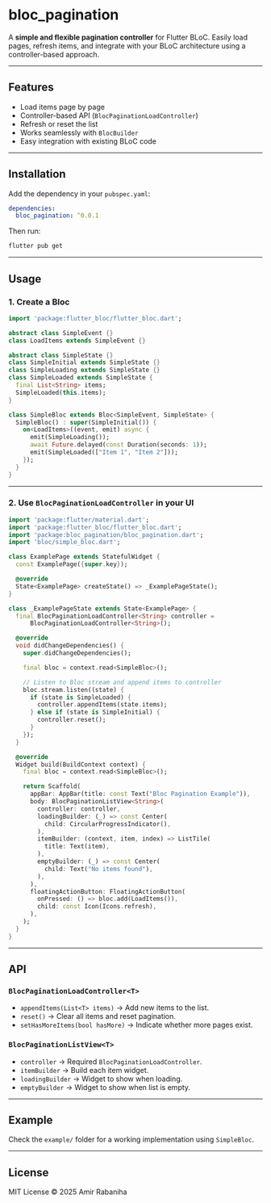 # bloc\_pagination

A **simple and flexible pagination controller** for Flutter BLoC.
Easily load pages, refresh items, and integrate with your BLoC architecture using a controller-based approach.

---

## Features

* Load items page by page
* Controller-based API (`BlocPaginationLoadController`)
* Refresh or reset the list
* Works seamlessly with `BlocBuilder`
* Easy integration with existing BLoC code

---

## Installation

Add the dependency in your `pubspec.yaml`:

```yaml
dependencies:
  bloc_pagination: ^0.0.1
```

Then run:

```bash
flutter pub get
```

---

## Usage

### 1. Create a Bloc

```dart
import 'package:flutter_bloc/flutter_bloc.dart';

abstract class SimpleEvent {}
class LoadItems extends SimpleEvent {}

abstract class SimpleState {}
class SimpleInitial extends SimpleState {}
class SimpleLoading extends SimpleState {}
class SimpleLoaded extends SimpleState {
  final List<String> items;
  SimpleLoaded(this.items);
}

class SimpleBloc extends Bloc<SimpleEvent, SimpleState> {
  SimpleBloc() : super(SimpleInitial()) {
    on<LoadItems>((event, emit) async {
      emit(SimpleLoading());
      await Future.delayed(const Duration(seconds: 1));
      emit(SimpleLoaded(["Item 1", "Item 2"]));
    });
  }
}
```

---

### 2. Use `BlocPaginationLoadController` in your UI

```dart
import 'package:flutter/material.dart';
import 'package:flutter_bloc/flutter_bloc.dart';
import 'package:bloc_pagination/bloc_pagination.dart';
import 'bloc/simple_bloc.dart';

class ExamplePage extends StatefulWidget {
  const ExamplePage({super.key});

  @override
  State<ExamplePage> createState() => _ExamplePageState();
}

class _ExamplePageState extends State<ExamplePage> {
  final BlocPaginationLoadController<String> controller =
      BlocPaginationLoadController<String>();

  @override
  void didChangeDependencies() {
    super.didChangeDependencies();

    final bloc = context.read<SimpleBloc>();

    // Listen to Bloc stream and append items to controller
    bloc.stream.listen((state) {
      if (state is SimpleLoaded) {
        controller.appendItems(state.items);
      } else if (state is SimpleInitial) {
        controller.reset();
      }
    });
  }

  @override
  Widget build(BuildContext context) {
    final bloc = context.read<SimpleBloc>();

    return Scaffold(
      appBar: AppBar(title: const Text("Bloc Pagination Example")),
      body: BlocPaginationListView<String>(
        controller: controller,
        loadingBuilder: (_) => const Center(
          child: CircularProgressIndicator(),
        ),
        itemBuilder: (context, item, index) => ListTile(
          title: Text(item),
        ),
        emptyBuilder: (_) => const Center(
          child: Text("No items found"),
        ),
      ),
      floatingActionButton: FloatingActionButton(
        onPressed: () => bloc.add(LoadItems()),
        child: const Icon(Icons.refresh),
      ),
    );
  }
}
```

---

## API

### `BlocPaginationLoadController<T>`

* `appendItems(List<T> items)` → Add new items to the list.
* `reset()` → Clear all items and reset pagination.
* `setHasMoreItems(bool hasMore)` → Indicate whether more pages exist.

### `BlocPaginationListView<T>`

* `controller` → Required `BlocPaginationLoadController`.
* `itemBuilder` → Build each item widget.
* `loadingBuilder` → Widget to show when loading.
* `emptyBuilder` → Widget to show when list is empty.

---

## Example

Check the `example/` folder for a working implementation using `SimpleBloc`.

---

## License

MIT License © 2025 Amir Rabaniha
